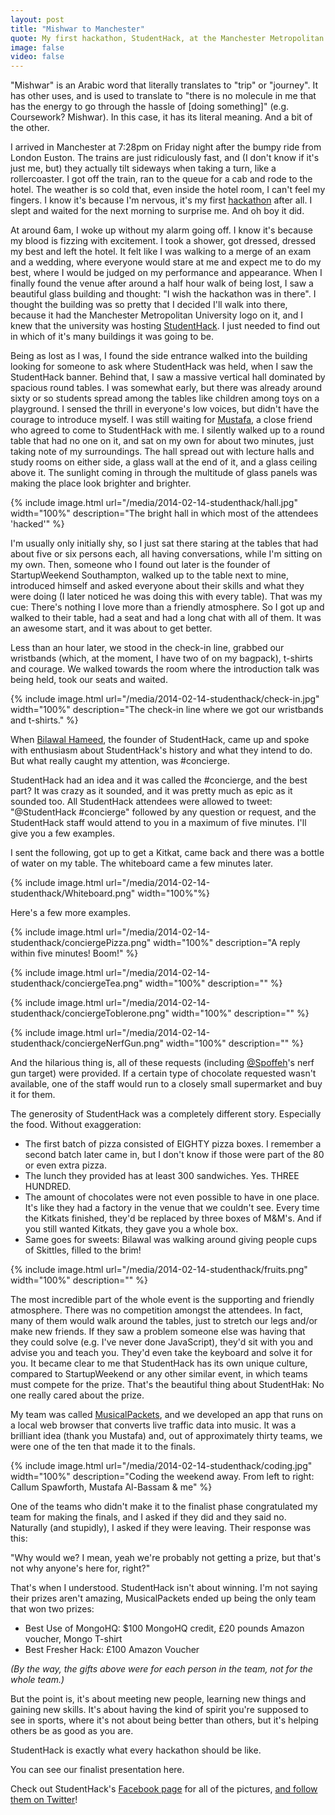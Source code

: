 ```yaml
---
layout: post
title: "Mishwar to Manchester"
quote: My first hackathon, StudentHack, at the Manchester Metropolitan University.
image: false
video: false
---
```


"Mishwar" is an Arabic word that literally translates to "trip" or "journey". It has other uses, and is used to translate to "there is no molecule in me that has the energy to go through the hassle of [doing something]" (e.g. Coursework? Mishwar). In this case, it has its literal meaning. And a bit of the other.

I arrived in Manchester at 7:28pm on Friday night after the bumpy ride from London Euston. The trains are just ridiculously fast, and (I don't know if it's just me, but) they actually tilt sideways when taking a turn, like a rollercoaster. I got off the train, ran to the queue for a cab and rode to the hotel. The weather is so cold that, even inside the hotel room, I can't feel my fingers. I know it's because I'm nervous, it's my first [hackathon](https://medium.com/hackathons-anonymous/92668579601) after all. I slept and waited for the next morning to surprise me. And oh boy it did.

At around 6am, I woke up without my alarm going off. I know it's because my blood is fizzing with excitement. I took a shower, got dressed, dressed my best and left the hotel. It felt like I was walking to a merge of an exam and a wedding, where everyone would stare at me and expect me to do my best, where I would be judged on my performance and appearance. When I finally found the venue after around a half hour walk of being lost, I saw a beautiful glass building and thought: "I wish the hackathon was in there". I thought the building was so pretty that I decided I'll walk into there, because it had the Manchester Metropolitan University logo on it, and I knew that the university was hosting [StudentHack](http://studenthack.com). I just needed to find out in which of it's many buildings it was going to be.

Being as lost as I was, I found the side entrance walked into the building looking for someone to ask where StudentHack was held, when I saw the StudentHack banner. Behind that, I saw a massive vertical hall dominated by spacious round tables. I was somewhat early, but there was already around sixty or so students spread among the tables like children among toys on a playground. I sensed the thrill in everyone's low voices, but didn't have the courage to introduce myself. I was still waiting for [Mustafa](http://musalbas.com), a close friend who agreed to come to StudentHack with me. I silently walked up to a round table that had no one on it, and sat on my own for about two minutes, just taking note of my surroundings. The hall spread out with lecture halls and study rooms on either side, a glass wall at the end of it, and a glass ceiling above it. The sunlight coming in through the multitude of glass panels was making the place look brighter and brighter. 

{% include image.html url="/media/2014-02-14-studenthack/hall.jpg" width="100%" description="The bright hall in which most of the attendees 'hacked'" %}

I'm usually only initially shy, so I just sat there staring at the tables that had about five or six persons each, all having conversations, while I'm sitting on my own. Then, someone who I found out later is the founder of StartupWeekend Southampton, walked up to the table next to mine, introduced himself and asked everyone about their skills and what they were doing (I later noticed he was doing this with every table). That was my cue: There's nothing I love more than a friendly atmosphere. So I got up and walked to their table, had a seat and had a long chat with all of them. It was an awesome start, and it was about to get better.

Less than an hour later, we stood in the check-in line, grabbed our wristbands (which, at the moment, I have two of on my bagpack), t-shirts and courage. We walked towards the room where the introduction talk was being held, took our seats and waited.

{% include image.html url="/media/2014-02-14-studenthack/check-in.jpg" width="100%" description="The check-in line where we got our wristbands and t-shirts." %}

When [Bilawal Hameed](http://twitter.com/bilawalhameed), the founder of StudentHack, came up and spoke with enthusiasm about StudentHack's history and what they intend to do. But what really caught my attention, was #concierge.

StudentHack had an idea and it was called the #concierge, and the best part? It was crazy as it sounded, and it was pretty much as epic as it sounded too. All StudentHack attendees were allowed to tweet: "@StudentHack #concierge" followed by any question or request, and the StudentHack staff would attend to you in a maximum of five minutes. I'll give you a few examples.

I sent the following, got up to get a Kitkat, came back and there was a bottle of water on my table. The whiteboard came a few minutes later.

{% include image.html url="/media/2014-02-14-studenthack/Whiteboard.png" width="100%"%}

Here's a few more examples.

{% include image.html url="/media/2014-02-14-studenthack/conciergePizza.png" width="100%" description="A reply within five minutes! Boom!" %}

{% include image.html url="/media/2014-02-14-studenthack/conciergeTea.png" width="100%" description="" %}

{% include image.html url="/media/2014-02-14-studenthack/conciergeToblerone.png" width="100%" description="" %}

{% include image.html url="/media/2014-02-14-studenthack/conciergeNerfGun.png" width="100%" description="" %}

And the hilarious thing is, all of these requests (including [@Spoffeh](http:twitter.com/spoffeh)'s nerf gun target) were provided. If a certain type of chocolate requested wasn't available, one of the staff would run to a closely small supermarket and buy it for them. 

The generosity of StudentHack was a completely different story. Especially the food. Without exaggeration:

- The first batch of pizza consisted of EIGHTY pizza boxes. I remember a second batch later came in, but I don't know if those were part of the 80 or even extra pizza.
- The lunch they provided has at least 300 sandwiches. Yes. THREE HUNDRED.
- The amount of chocolates were not even possible to have in one place. It's like they had a factory in the venue that we couldn't see. Every time the Kitkats finished, they'd be replaced by three boxes of M&M's. And if you still wanted Kitkats, they gave you a whole box.
- Same goes for sweets: Bilawal was walking around giving people cups of Skittles, filled to the brim!

{% include image.html url="/media/2014-02-14-studenthack/fruits.png" width="100%" description="" %}

The most incredible part of the whole event is the supporting and friendly atmosphere. There was no competition amongst the attendees. In fact, many of them would walk around the tables, just to stretch our legs and/or make new friends. If they saw a problem someone else was having that they could solve (e.g. I've never done JavaScript), they'd sit with you and advise you and teach you. They'd even take the keyboard and solve it for you. It became clear to me that StudentHack has its own unique culture, compared to StartupWeekend or any other similar event, in which teams must compete for the prize. That's the beautiful thing about StudentHak: No one really cared about the prize. 

My team was called [MusicalPackets](https://github.com/fareskalaboud/musicalpackets), and we developed an app that runs on a local web browser that converts live traffic data into music. It was a brilliant idea (thank you Mustafa) and, out of approximately thirty teams, we were one of the ten that made it to the finals. 

{% include image.html url="/media/2014-02-14-studenthack/coding.jpg" width="100%" description="Coding the weekend away. From left to right: Callum Spawforth, Mustafa Al-Bassam & me" %}


One of the teams who didn't make it to the finalist phase congratulated my team for making the finals, and I asked if they did and they said no. Naturally (and stupidly), I asked if they were leaving. Their response was this: 

"Why would we? I mean, yeah we're probably not getting a prize, but that's not why anyone's here for, right?"

That's when I understood. StudentHack isn't about winning. I'm not saying their prizes aren't amazing, MusicalPackets ended up being the only team that won two prizes:

- Best Use of MongoHQ: $100 MongoHQ credit, £20 pounds Amazon voucher, Mongo T-shirt
- Best Fresher Hack: £100 Amazon Voucher

*(By the way, the gifts above were for each person in the team, not for the whole team.)*
  
But the point is, it's about meeting new people, learning new things and gaining new skills. It's about having the kind of spirit you're supposed to see in sports, where it's not about being better than others, but it's helping others be as good as you are. 

StudentHack is exactly what every hackathon should be like.

You can see our finalist presentation here.

Check out StudentHack's [Facebook page](http://facebook.com/StudentHack) for all of the pictures, [and follow them on Twitter](https://twitter.com/StudentHack)!